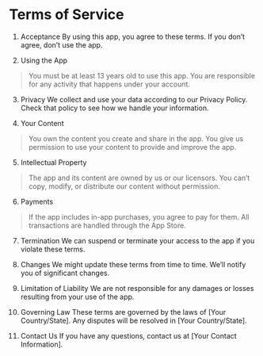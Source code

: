 # Terms of Service

1. Acceptance By using this app, you agree to these terms. If you don’t agree, don’t use the app.

2. Using the App

> You must be at least 13 years old to use this app.
> You are responsible for any activity that happens under your account.

3. Privacy We collect and use your data according to our Privacy Policy. Check that policy to see how we handle your information.

4. Your Content

> You own the content you create and share in the app.
> You give us permission to use your content to provide and improve the app.

5. Intellectual Property

> The app and its content are owned by us or our licensors.
> You can’t copy, modify, or distribute our content without permission.

6. Payments

> If the app includes in-app purchases, you agree to pay for them.
> All transactions are handled through the App Store.

7. Termination We can suspend or terminate your access to the app if you violate these terms.

8. Changes We might update these terms from time to time. We’ll notify you of significant changes.

9. Limitation of Liability We are not responsible for any damages or losses resulting from your use of the app.

10. Governing Law These terms are governed by the laws of [Your Country/State]. Any disputes will be resolved in [Your Country/State].

11. Contact Us If you have any questions, contact us at [Your Contact Information].
